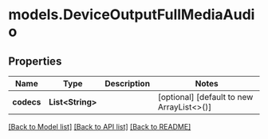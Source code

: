 # models.DeviceOutputFullMediaAudio

## Properties
Name | Type | Description | Notes
------------ | ------------- | ------------- | -------------
**codecs** | **List&lt;String&gt;** |  | [optional] [default to new ArrayList<>()]

[[Back to Model list]](../README.md#documentation-for-models) [[Back to API list]](../README.md#documentation-for-api-endpoints) [[Back to README]](../README.md)



